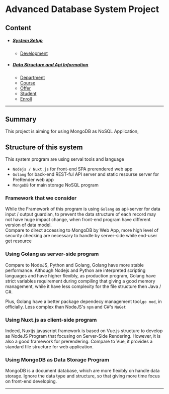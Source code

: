 # Advanced Database System Project

## Content

- ##### [System Setup](/doc#setup)
  - [Development](/doc/#setup/develop)

- ##### [Data Structure and Api Information](/doc/#api)
  - [Department](/doc/#api/department)
  - [Course](/doc/#api/course)
  - [Offer](/doc/#api/offer)
  - [Student](/doc/#api/student)
  - [Enroll](/doc/#api/enroll)



------

## Summary 

This project is aiming for using MongoDB as NoSQL Application,

## Structure of this system 
This system program are using serval tools and language
- `Nodejs / Nuxt.js` for front-end SPA prerendered web app 
- `Golang` for back-end REST-ful API server and static resourse server for PreRender web app
- `MongoDB` for main storage NoSQL program 

### Framework that we consider 
While the Framework of this program is using `Golang` as api-server 
for data input / output guardian, to prevent the data structure of each record
may not have huge impact change, when front-end program have different version of data model.\
Compare to direct accessing to MongoDB by Web App, more high level of security checking are necessary to handle by server-side while end-user get resource 

### Using Golang as server-side program
Compare to NodeJS, Python and Golang, Golang have more stable performance.
Although Nodejs and Python are interpreted scripting languages and have higher flexibly, 
as production program, Golang have strict variables requirement during compiling that giving a good memory management, 
while it have less complexity for the file structure then Java / C#.

Plus, Golang have a better package dependecy management tool,`go mod`, in officially.
Less complex than NodeJS's `npm` and C#'s `NuGet`

### Using Nuxt.js as client-side program 
Indeed, Nuxtjs javascript framework is based on Vue.js structure to develop as NodeJS Program that focusing on Server-Side Rendering.
However, it is also a good framework for prerendering. Compare to Vue, it provides a standard file structure for web application.

### Using MongoDB as Data Storage Program
MongoDB is a document database, which are more flexibly on handle data storage. Ignore the data type and structure, so that giving more time focus on front-end developing.

---

